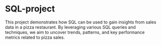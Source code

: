 # SQL-project
This project demonstrates how SQL can be used to gain insights from sales data in a pizza restaurant. By leveraging various SQL queries and techniques, we aim to uncover trends, patterns, and key performance metrics related to pizza sales.
